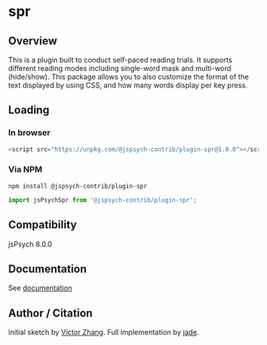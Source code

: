 # spr

## Overview

This is a plugin built to conduct self-paced reading trials. It supports different reading modes including single-word mask and multi-word (hide/show). This package allows you to also customize the format of the text displayed by using CSS, and how many words display per key press.

## Loading

### In browser

```js
<script src="https://unpkg.com/@jspsych-contrib/plugin-spr@1.0.0"></script>
```

### Via NPM

```
npm install @jspsych-contrib/plugin-spr
```

```js
import jsPsychSpr from '@jspsych-contrib/plugin-spr';
```

## Compatibility

jsPsych 8.0.0

## Documentation

See [documentation](https://github.com/jspsych/jspsych-contrib/blob/main/packages/plugin-spr/docs/jspsych-spr.md)

## Author / Citation

Initial sketch by [Victor Zhang](https://github.com/vzhang03). Full implementation by [jade](https://github.com/jadeddelta).
